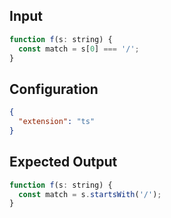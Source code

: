
## Input
```javascript input
function f(s: string) {
  const match = s[0] === '/';
}
```

## Configuration
```json configuration
{
  "extension": "ts"
}
```

## Expected Output
```javascript expected output
function f(s: string) {
  const match = s.startsWith('/');
}
```
